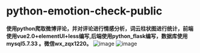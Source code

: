 # python-emotion-check-public
**使用python爬取微博评论，并对评论进行情感分析，词云柱状图进行统计，前端使用vue2.0+elementUI+less编写,后端使用python_flask编写，数据库使用mysql5.7.33    。微信wx_zqx1220。**
![image](https://user-images.githubusercontent.com/56585164/231102957-5b74e079-8c04-4cb6-b1e3-af14dcb3d466.png)
![image](https://user-images.githubusercontent.com/56585164/231103014-dccef4c0-13dd-4d20-9a73-08f3d8a70bf7.png)
